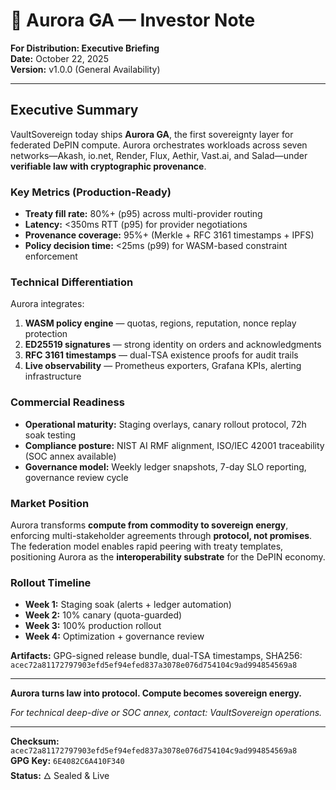 # 📰 Aurora GA — Investor Note

**For Distribution: Executive Briefing**  
**Date:** October 22, 2025  
**Version:** v1.0.0 (General Availability)

---

## Executive Summary

VaultSovereign today ships **Aurora GA**, the first sovereignty layer for federated DePIN compute. Aurora orchestrates workloads across seven networks—Akash, io.net, Render, Flux, Aethir, Vast.ai, and Salad—under **verifiable law with cryptographic provenance**.

### Key Metrics (Production-Ready)

* **Treaty fill rate:** 80%+ (p95) across multi-provider routing
* **Latency:** <350ms RTT (p95) for provider negotiations
* **Provenance coverage:** 95%+ (Merkle + RFC 3161 timestamps + IPFS)
* **Policy decision time:** <25ms (p99) for WASM-based constraint enforcement

### Technical Differentiation

Aurora integrates:

1. **WASM policy engine** — quotas, regions, reputation, nonce replay protection
2. **ED25519 signatures** — strong identity on orders and acknowledgments
3. **RFC 3161 timestamps** — dual-TSA existence proofs for audit trails
4. **Live observability** — Prometheus exporters, Grafana KPIs, alerting infrastructure

### Commercial Readiness

* **Operational maturity:** Staging overlays, canary rollout protocol, 72h soak testing
* **Compliance posture:** NIST AI RMF alignment, ISO/IEC 42001 traceability (SOC annex available)
* **Governance model:** Weekly ledger snapshots, 7-day SLO reporting, governance review cycle

### Market Position

Aurora transforms **compute from commodity to sovereign energy**, enforcing multi-stakeholder agreements through **protocol, not promises**. The federation model enables rapid peering with treaty templates, positioning Aurora as the **interoperability substrate** for the DePIN economy.

### Rollout Timeline

* **Week 1:** Staging soak (alerts + ledger automation)
* **Week 2:** 10% canary (quota-guarded)
* **Week 3:** 100% production rollout
* **Week 4:** Optimization + governance review

**Artifacts:** GPG-signed release bundle, dual-TSA timestamps, SHA256: `acec72a81172797903efd5ef94efed837a3078e076d754104c9ad994854569a8`

---

**Aurora turns law into protocol. Compute becomes sovereign energy.**

*For technical deep-dive or SOC annex, contact: VaultSovereign operations.*

---

**Checksum:** `acec72a81172797903efd5ef94efed837a3078e076d754104c9ad994854569a8`  
**GPG Key:** `6E4082C6A410F340`  
**Status:** 🜂 Sealed & Live
